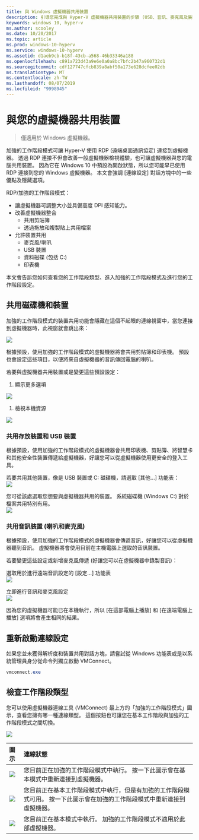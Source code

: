 ```yaml
---
title: 與 Windows 虛擬機器共用裝置
description: 引導您完成與 Hyper-V 虛擬機器共用裝置的步驟 (USB、音訊、麥克風及裝載的磁碟機)
keywords: windows 10, hyper-v
ms.author: scooley
ms.date: 10/20/2017
ms.topic: article
ms.prod: windows-10-hyperv
ms.service: windows-10-hyperv
ms.assetid: d1aeb9cb-b18f-43cb-a568-46b33346a188
ms.openlocfilehash: c891a723d43a9e6e0a0a8bc7bfc2b47a960732d1
ms.sourcegitcommit: cdf127747cfcb839a8abf50a173e628dcfee02db
ms.translationtype: MT
ms.contentlocale: zh-TW
ms.lasthandoff: 08/07/2019
ms.locfileid: "9998945"
---
```

# <a name="share-devices-with-your-virtual-machine"></a>與您的虛擬機器共用裝置

> 僅適用於 Windows 虛擬機器。

加強的工作階段模式可讓 Hyper-V 使用 RDP (遠端桌面通訊協定) 連接到虛擬機器。  透過 RDP 連接不但會改善一般虛擬機器檢視體驗，也可讓虛擬機器與您的電腦共用裝置。  因為它在 Windows 10 中預設為開啟狀態，所以您可能早已使用 RDP 連接到您的 Windows 虛擬機器。  本文會強調 [連線設定] 對話方塊中的一些優點及隱藏選項。

RDP/加強的工作階段模式：

* 讓虛擬機器可調整大小並具備高度 DPI 感知能力。
* 改善虛擬機器整合
  * 共用剪貼簿
  * 透過拖放和複製貼上共用檔案
* 允許裝置共用
  * 麥克風/喇叭
  * USB 裝置
  * 資料磁碟 (包括 C:)
  * 印表機

本文會告訴您如何查看您的工作階段類型、進入加強的工作階段模式及進行您的工作階段設定。

## <a name="share-drives-and-devices"></a>共用磁碟機和裝置

加強的工作階段模式的裝置共用功能會隱藏在這個不起眼的連線視窗中，當您連接到虛擬機器時，此視窗就會跳出來：

![](media/esm-default-view.png)

根據預設，使用加強的工作階段模式的虛擬機器將會共用剪貼簿和印表機。  預設也會設定這些項目，以便將來自虛擬機器的音訊傳回電腦的喇叭。

若要與虛擬機器共用裝置或是變更這些預設設定：

1. 顯示更多選項

  ![](media/esm-show-options.png)

1. 檢視本機資源

  ![](media/esm-local-resources.png)

### <a name="share-storage-and-usb-devices"></a>共用存放裝置和 USB 裝置

根據預設，使用加強的工作階段模式的虛擬機器會共用印表機、剪貼簿、將智慧卡和其他安全性裝置傳遞給虛擬機器，好讓您可以從虛擬機器使用更安全的登入工具。

若要共用其他裝置，像是 USB 裝置或 C: 磁碟機，請選取 [其他...] 功能表：  
![](media/esm-more-devices.png)

您可從該處選取您想要與虛擬機器共用的裝置。  系統磁碟機 (Windows C:) 對於檔案共用特別有用。  
![](media/esm-drives-usb.png)

### <a name="share-audio-devices-speakers-and-microphones"></a>共用音訊裝置 (喇叭和麥克風)

根據預設，使用加強的工作階段模式的虛擬機器會傳遞音訊，好讓您可以從虛擬機器聽到音訊。  虛擬機器將會使用目前在主機電腦上選取的音訊裝置。

若要變更這些設定或新增麥克風傳遞 (好讓您可以在虛擬機器中錄製音訊)：

選取用於進行遠端音訊設定的 [設定...] 功能表  
![](media/esm-audio.png)

立即進行音訊和麥克風設定  
![](media/esm-audio-settings.png)

因為您的虛擬機器可能已在本機執行，所以 [在這部電腦上播放] 和 [在遠端電腦上播放] 選項將會產生相同的結果。

## <a name="re-launching-the-connection-settings"></a>重新啟動連線設定

如果您並未獲得解析度和裝置共用對話方塊，請嘗試從 Windows 功能表或是以系統管理員身分從命令列獨立啟動 VMConnect。  

``` Powershell
vmconnect.exe
```

## <a name="check-session-type"></a>檢查工作階段類型

您可以使用虛擬機器連線工具 (VMConnect) 最上方的「加強的工作階段模式」圖示，查看您擁有哪一種連線類型。  這個按鈕也可讓您在基本工作階段與加強的工作階段模式之間切換。

![](media/esm-button-location.png)

| 圖示 | 連線狀態 |
|:-----|:---------|
|![](media/esm-basic.png)| 您目前正在加強的工作階段模式中執行。  按一下此圖示會在基本模式中重新連接到虛擬機器。 |
|![](media/esm-connect.png)| 您目前正在基本工作階段模式中執行，但是有加強的工作階段模式可用。  按一下此圖示會在加強的工作階段模式中重新連接到虛擬機器。  |
|![](media/esm-stop.png)| 您目前正在基本模式中執行。  加強的工作階段模式不適用於此部虛擬機器。 |